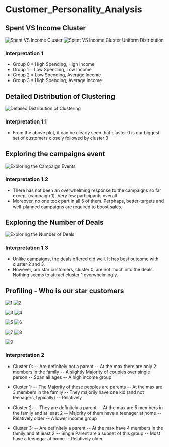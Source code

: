 # Customer_Personality_Analysis

## Spent VS Income Cluster
![Spent VS Income Cluster](https://user-images.githubusercontent.com/68490591/140044552-5fa37123-5e96-481b-b626-a7f2969edca7.png) ![Spent VS Income Cluster Uniform Distribution](https://user-images.githubusercontent.com/68490591/140044911-1403e7c6-6f50-4366-ab21-1a60b251b8b2.png)

### Interpretation 1
- Group 0 = High Spending, High Income
- Group 1 = Low Spending, Low Income
- Group 2 = Low Spending, Average Income
- Group 3 = High Spending, Average Income

## Detailed Distribution of Clustering
![Detailed Distribution of Clustering](https://user-images.githubusercontent.com/68490591/140045113-d351cd09-1b2e-46f6-bf26-d1d3ad605a6b.png)

### Interpretation 1.1
- From the above plot, it can be clearly seen that cluster 0 is our biggest set of customers closely followed by cluster 3

## Exploring the campaigns event
![Exploring the Campaign Events](https://user-images.githubusercontent.com/68490591/140045710-b539e98f-7468-4305-8e9a-57eb3cf66605.png)

### Interpretation 1.2
- There has not been an overwhelming response to the campaigns so far except (campaign 1). Very few participants overall
- Moreover, no one took part in all 5 of them. Perphaps, better-targets and well-planned campaigns are required to boost sales.

## Exploring the Number of Deals
![Exploring the Number of Deals](https://user-images.githubusercontent.com/68490591/140045913-0676a48f-48e6-46be-8b6d-a98177fe46ed.png)

### Interpretation 1.3
- Unlike campaigns, the deals offered did well. It has best outcome with cluster 2 and 3.
- However, our star customers, cluster 0, are not much into the deals. Nothing seems to attract cluster 1 overwhelmingly.


## Profiling - Who is our star customers
![1](https://user-images.githubusercontent.com/68490591/140046286-081b3435-f0af-4664-a9e7-fb3dbdf48708.png) ![2](https://user-images.githubusercontent.com/68490591/140046292-24848039-ce6a-4ff4-892e-763e3cc6755f.png)

![3](https://user-images.githubusercontent.com/68490591/140046295-fcdbd8b0-1b6b-4e39-8f0e-a09f09bd021b.png) ![4](https://user-images.githubusercontent.com/68490591/140046298-e2f3b69d-a01d-4836-b33e-0f4b053d6c30.png)

![5](https://user-images.githubusercontent.com/68490591/140046303-da2c2cd0-45d1-4166-9306-088a8ccd8abb.png) ![6](https://user-images.githubusercontent.com/68490591/140046306-070295ee-42e8-4a1b-90f7-ba91571a85ff.png)

![7](https://user-images.githubusercontent.com/68490591/140046307-291b1cf8-d9fb-4a2f-b409-691297dc44c8.png) ![8](https://user-images.githubusercontent.com/68490591/140046308-ece6aef4-f60c-4f38-8387-0bcecd2c8ece.png) 

![9](https://user-images.githubusercontent.com/68490591/140046310-158bce62-87b2-440f-b937-e03c35b7f165.png)


### Interpretation 2
- Cluster 0:
-- Are definitely not a parent
-- At the max there are only 2 members in the family
-- A slightly Majority of couples over single person
-- Span all ages
-- A high income group

- Cluster 1:
-- The Majority of these peoples are parents
-- At the max are 3 members in the family
-- They majorily have one kid (and not teenagers, typically)
-- Relatively

- Cluster 2:
-- They are definitely a parent
-- At the max are 5 members in the family and at least 2
-- Majority of them have a teenager at home
-- Relatively older
-- A lower income group

- Cluster 3:
-- Are definitely a parent
-- At the max have 4 members in the family and at least 2
-- Single Parent are a subset of this group
-- Most have a teenegar at home
-- Relatively older
